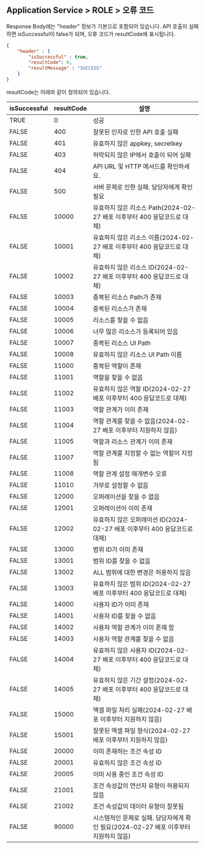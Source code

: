 ## Application Service > ROLE > 오류 코드
Response Body에는 "header" 정보가 기본으로 포함되어 있습니다.
API 호출이 실패하면 isSuccessful이 false가 되며, 오류 코드가 resultCode에 표시됩니다.

```json
{
    "header" : {
        "isSuccessful" : true,
        "resultCode": 0,
        "resultMessage" : "SUCCESS"
    }
}
```
resultCode는 아래와 같이 정의되어 있습니다.

| isSuccessful | resultCode | 설명 |
|--|--|--|
| TRUE | 0 | 성공 |
| FALSE | 400 | 잘못된 인자로 인한 API 호출 실패 |
| FALSE | 401 | 유효하지 않은 appkey, secretkey |
| FALSE | 403 | 허락되지 않은 IP에서 호출이 되어 실패 |
| FALSE | 404 | API URL 및 HTTP 메서드를 확인하세요. |
| FALSE | 500 | 서버 문제로 인한 실패. 담당자에게 확인 필요 |
| FALSE | 10000 | 유효하지 않은 리소스 Path(2024-02-27 배포 이후부터 400 응답코드로 대체) |
| FALSE | 10001 | 유효하지 않은 리소스 이름(2024-02-27 배포 이후부터 400 응답코드로 대체) |
| FALSE | 10002 | 유효하지 않은 리소스 ID(2024-02-27 배포 이후부터 400 응답코드로 대체) |
| FALSE | 10003 | 중복된 리소스 Path가 존재 |
| FALSE | 10004 | 중복된 리소스가 존재 |
| FALSE | 10005 | 리소스를 찾을 수 없음 |
| FALSE | 10006 | 너무 많은 리소스가 등록되어 있음 |
| FALSE | 10007 | 중복된 리소스 UI Path |
| FALSE | 10008 | 유효하지 않은 리소스 UI Path 이름 |
| FALSE | 11000 | 중복된 역할이 존재 |
| FALSE | 11001 | 역할을 찾을 수 없음 |
| FALSE | 11002 | 유효하지 않은 역할 ID(2024-02-27 배포 이후부터 400 응답코드로 대체) |
| FALSE | 11003 | 역할 관계가 이미 존재 |
| FALSE | 11004 | 역할 관계를 찾을 수 없음(2024-02-27 배포 이후부터 지원하지 않음) |
| FALSE | 11005 | 역할과 리소스 관계가 이미 존재 |
| FALSE | 11007 | 역할 관계를 지정할 수 없는 역할이 지정됨 |
| FALSE | 11008 | 역할 관계 설정 매개변수 오류 |
| FALSE | 11010 | 거부로 설정할 수 없음 |
| FALSE | 12000 | 오퍼레이션을 찾을 수 없음 |
| FALSE | 12001 | 오퍼레이션이 이미 존재 |
| FALSE | 12002 | 유효하지 않은 오퍼레이션 ID(2024-02-27 배포 이후부터 400 응답코드로 대체) |
| FALSE | 13000 | 범위 ID가 이미 존재 |
| FALSE | 13001 | 범위 ID를 찾을 수 없음 |
| FALSE | 13002 | ALL 범위에 대한 변경은 허용하지 않음 |
| FALSE | 13003 | 유효하지 않은 범위 ID(2024-02-27 배포 이후부터 400 응답코드로 대체) |
| FALSE | 14000 | 사용자 ID가 이미 존재 |
| FALSE | 14001 | 사용자 ID를 찾을 수 없음 |
| FALSE | 14002 | 사용자 역할 관계가 이미 존재 함 |
| FALSE | 14003 | 사용자 역할 관계를 찾을 수 없음 |
| FALSE | 14004 | 유효하지 않은 사용자 ID(2024-02-27 배포 이후부터 400 응답코드로 대체) |
| FALSE | 14005 | 유효하지 않은 기간 설정(2024-02-27 배포 이후부터 400 응답코드로 대체) |
| FALSE | 15000 | 엑셀 파일 처리 실패(2024-02-27 배포 이후부터 지원하지 않음) |
| FALSE | 15001 | 잘못된 엑셀 파일 형식(2024-02-27 배포 이후부터 지원하지 않음) |
| FALSE | 20000 | 이미 존재하는 조건 속성 ID |
| FALSE | 20001 | 유효하지 않은 조건 속성 ID |
| FALSE | 20005 | 이미 사용 중인 조건 속성 ID |
| FALSE | 21001 | 조건 속성값의 연산자 유형이 허용되지 않음 |
| FALSE | 21002 | 조건 속성값의 데이터 유형이 잘못됨 |
| FALSE | 90000 | 시스템적인 문제로 실패. 담당자에게 확인 필요(2024-02-27 배포 이후부터 지원하지 않음) |
